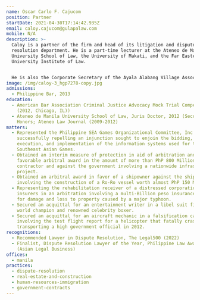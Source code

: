 ```yaml
---
name: Oscar Carlo F. Cajucom
position: Partner
startDate: 2021-04-30T17:14:42.935Z
email: caloy.cajucom@gulapalaw.com
mobile: N/A
description: >-
  Caloy is a partner of the firm and head of its litigation and dispute
  resolution department. He is a part-time lecturer at the Ateneo de Manila
  University School of Law, the University of Makati, and the Far Eastern
  University Institute of Law.


  He is also the Corporate Secretary of the Ayala Alabang Village Association, Inc. and a member of the Philippine Dispute Resolution Center, Inc. (PDRCI)
image: /img/caloy-3_hgp7278-copy.jpg
admissions:
  - Philippine Bar, 2013
education:
  - American Bar Association Criminal Justice Advocacy Mock Trial Competition
    (2012, Chicago, IL))
  - Ateneo de Manila University School of Law, Juris Doctor, 2012 (Second
    Honors; Ateneo Law Journal (2009-2012)
matters:
  - Represented the Philippine SEA Games Organizational Committee, Inc. in
    successfully repelling an injunction sought to enjoin the bidding, award,
    execution, and implementation of the information systems used for the 2019
    Southeast Asian Games.
  - Obtained an interim measure of protection in aid of arbitration and a
    favorable arbitral award in the amount of more than PhP 800 Million for a
    contractor and against the government involving a nationwide infrastructure
    project.
  - Obtained an arbitral award in favor of a shipowner against the shipbuilder
    involving the construction of a Ro-Ro vessel worth almost PhP 150 Million.
  - Representing the rehabilitation receiver of a distressed corporation against
    insurers in an arbitration involving a multi-Billion peso insurance claim
    for damage and loss to property caused by a major typhoon.
  - Secured an acquittal for an entertainment writer in a libel suit filed by a
    world champion and renowned celebrity boxer.
  - Secured an acquittal for an aircraft mechanic in a falsification case
    involving the test flight report for a helicopter that fatally crashed while
    transporting a high government official in 2012.
recognitions:
  - Recommended Lawyer in Dispute Resolution, The Legal500 (2022)
  - Finalist, Dispute Resolution Lawyer of the Year, Philippine Law Awards 2020
    (Asian Legal Business)
offices:
  - manila
practices:
  - dispute-resolution
  - real-estate-and-construction
  - human-resources-immigration
  - government-contracts
---
```

